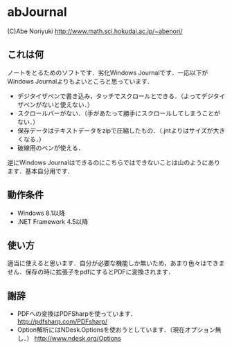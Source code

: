 ﻿abJournal
=========
(C)Abe Noriyuki <http://www.math.sci.hokudai.ac.jp/~abenori/>

## これは何
ノートをとるためのソフトです．劣化Windows Journalです．一応以下がWindows Journalよりもよいところと思っています．
* デジタイザペンで書き込み，タッチでスクロールとできる．（よってデジタイザペンがないと使えない．）
* スクロールバーがない．（手があたって勝手にスクロールしてしまうことがない．）
* 保存データはテキストデータをzipで圧縮したもの．（.jntよりはサイズが大きくなる．）
* 破線用のペンが使える．

逆にWindows Journalはできるのにこちらではできないことは山のようにあります．基本自分用です．

## 動作条件
* Windows 8.1以降
* .NET Framework 4.5以降

## 使い方
適当に使えると思います．自分が必要な機能しか無いため，あまり色々はできません．保存の時に拡張子をpdfにするとPDFに変換されます．

## 謝辞
* PDFへの変換はPDFSharpを使っています．
  <http://pdfsharp.com/PDFsharp/>
* Option解析にはNDesk.Optionsを使おうとしています．（現在オプション無し．）
  <http://www.ndesk.org/Options>

